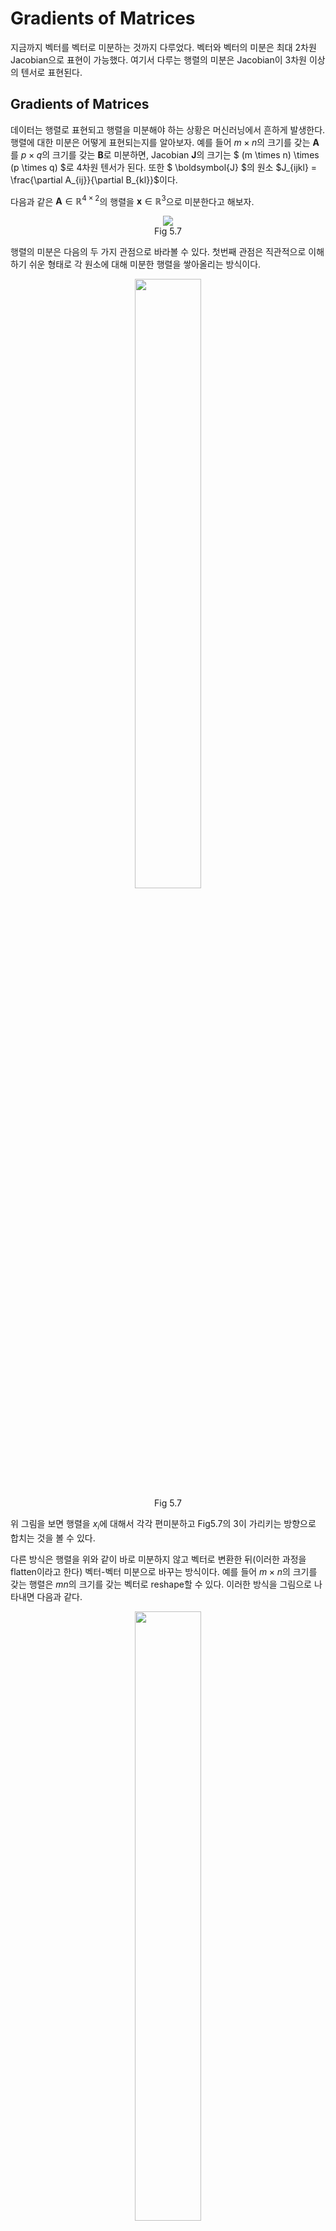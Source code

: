 # Gradients of Matrices

지금까지 벡터를 벡터로 미분하는 것까지 다루었다. 벡터와 벡터의 미분은 최대 2차원 Jacobian으로 표현이 가능했다. 여기서 다루는 행렬의 미분은 Jacobian이 3차원 이상의 텐서로 표현된다.

## Gradients of Matrices

데이터는 행렬로 표현되고 행렬을 미분해야 하는 상황은 머신러닝에서 흔하게 발생한다. 행렬에 대한 미분은 어떻게 표현되는지를 알아보자. 예를 들어 $m \times n$의 크기를 갖는 $\boldsymbol{A}$를 $p \times q$의 크기를 갖는 $\boldsymbol{B}$로 미분하면, Jacobian $\boldsymbol{J}$의 크기는 $ (m \times n) \times (p \times q) $로 4차원 텐서가 된다. 또한 $ \boldsymbol{J} $의 원소 $J_{ijkl} = \frac{\partial A_{ij}}{\partial B_{kl}}$이다.

다음과 같은 $\boldsymbol{A} \in \mathbb{R}^{4 \times 2}$의 행렬을 $\boldsymbol{x} \in \mathbb{R}^{3}$으로 미분한다고 해보자.

<figure align=center>
<img src="assets/images/VC/Fig_5.7(0).png"/>
<figcaption>Fig 5.7</figcaption>
</figure>

행렬의 미분은 다음의 두 가지 관점으로 바라볼 수 있다. 첫번째 관점은 직관적으로 이해하기 쉬운 형태로 각 원소에 대해 미분한 행렬을 쌓아올리는 방식이다.

<figure align=center>
<img src="assets/images/VC/Fig_5.7(a).png" width=50% height=50%/>
<figcaption>Fig 5.7</figcaption>
</figure>

위 그림을 보면 행렬을 $x_{i}$에 대해서 각각 편미분하고 Fig5.7의 3이 가리키는 방향으로 합치는 것을 볼 수 있다.

다른 방식은 행렬을 위와 같이 바로 미분하지 않고 벡터로 변환한 뒤(이러한 과정을 flatten이라고 한다) 벡터-벡터 미분으로 바꾸는 방식이다. 예를 들어 $m \times n$의 크기를 갖는 행렬은 $mn$의 크기를 갖는 벡터로 reshape할 수 있다. 이러한 방식을 그림으로 나타내면 다음과 같다.

<figure align=center>
<img src="assets/images/VC/Fig_5.7(b).png" width=50% height=50%/>
<figcaption>Fig 5.7</figcaption>
</figure>

$4 \times 2$의 크기를 갖는 행렬 $\boldsymbol{A}$를 크기 $8$의 벡터로 바꾸어 주면 벡터-벡터 미분으로 바뀌게 되고 $8 \times 3$의 Jacobian을 얻을 수 있다. 여기서 첫 번째 차원인 $8$을 다시 원상복구해 $4 \times 2 \times 3$으로 표현하면 같은 결과를 얻을 수 있다.

이해하기에는 첫번째 방식이 더 쉬우나 실제 컴퓨터를 통한 연산을 할 때는 chain rule을 적용하기가 용이한 두 번째 방식이 선호된다.

## Useful Identities for Computing Gradients

미적분학의 미분법칙이 있듯이 vector calculus에도 미분법칙이 있다. 다음은 자주 사용되는 행렬/벡터의 미분공식이다.

$$
\begin{aligned}
\frac{\partial}{\partial \boldsymbol{X}} \boldsymbol{f}(\boldsymbol{X})^{\top} &= \left( \frac{\partial \boldsymbol{f}(\boldsymbol{X})}{\partial \boldsymbol{X}} \right)^{\top} \\
\frac{\partial}{\partial \boldsymbol{X}} \text{tr}(\boldsymbol{f}(\boldsymbol{X})) &= \text{tr} \left( \frac{\partial \boldsymbol{f}(\boldsymbol{X})}{\partial \boldsymbol{X}} \right) \\
\frac{\partial}{\partial \boldsymbol{X}} \text{det}(\boldsymbol{f}(\boldsymbol{X})) &= \text{det}(\boldsymbol{f}(\boldsymbol{X})) \text{tr} \left( \boldsymbol{f}(\boldsymbol{X})^{-1} \frac{\partial \boldsymbol{f}(\boldsymbol{X})}{\partial \boldsymbol{X}} \right) \\
\frac{\partial}{\partial \boldsymbol{X}} \boldsymbol{f}(\boldsymbol{X})^{-1} &= -\boldsymbol{f}(\boldsymbol{X})^{-1} \frac{\partial \boldsymbol{f}(\boldsymbol{X})}{\partial \boldsymbol{X}} \boldsymbol{f}(\boldsymbol{X})^{-1} \\
\frac{\partial \boldsymbol{a}^{\top} \boldsymbol{X}^{-1} \boldsymbol{b}}{ \partial \boldsymbol{X} } &= -( \boldsymbol{X}^{-1} )^{\top} \boldsymbol{a} \boldsymbol{b}^{\top} ( \boldsymbol{X}^{-1} )^{\top} \\
\frac{\partial \boldsymbol{x}^{\top} \boldsymbol{a}}{\partial \boldsymbol{x}} &= \boldsymbol{a}^{\top} \\
\frac{\boldsymbol{a}^{\top} \boldsymbol{x}}{\partial \boldsymbol{x}} &= \boldsymbol{a}^{\top} \\
\frac{\partial \boldsymbol{a}^{\top} \boldsymbol{X} \boldsymbol{b}}{\partial \boldsymbol{X}} &= \boldsymbol{a} \boldsymbol{b}^{\top} \\
\frac{\partial \boldsymbol{x}^{\top} \boldsymbol{B} \boldsymbol{x}}{\partial \boldsymbol{x}} &= \boldsymbol{x}^{\top} (\boldsymbol{B} + \boldsymbol{B}^{\top}) \\
\frac{\partial}{\partial \boldsymbol{x}} (\boldsymbol{x} - \boldsymbol{A} \boldsymbol{s})^{\top} \boldsymbol{W} (\boldsymbol{x} - \boldsymbol{As}) &= -2(\boldsymbol{x} - \boldsymbol{As})^{\top} \boldsymbol{WA} \ \text{for symmetric} \ \boldsymbol{W}
\end{aligned}
$$

## Conclusion

이번 문서에서는 미분의 범위를 행렬의 미분까지 확장하였다. 행렬이라 하더라도 결국 벡터미분에 적용한 원리를 동일하게 적용하여 개념적으로 크게 다르지는 않다. 또한 행렬을 미분할 때 컴퓨터가 다루기 편하도록 reshape을 한 뒤 벡터의 미분으로 바꾸어 계산한다는 점을 알 수 있었다. 행렬의 미분은 꽤나 복잡한 형태를 보이고 미분공식도 직관적으로 이해하기가 어렵다. 하지만 실무적으로는 auto-differentiation library를 사용하기 때문에 이러한 미분을 직접하는 일은 없으므로 편하게 받아들여도 될 것 같다.

## Reference

* Deisenroth, M. P., Faisal, A. A., & Ong, C. S. (2020). Mathematics for machine learning. Cambridge, United Kingdom: Cambridge University Press.